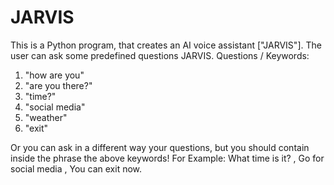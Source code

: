 # JARVIS
This is a Python program, that creates an AI voice assistant ["JARVIS"].
The user can ask some predefined questions JARVIS.
Questions / Keywords:
1. "how are you"
2. "are you there?"
3. "time?"
4. "social media"
5. "weather"
6. "exit"

Or you can ask in a different way your questions, but you should contain inside the phrase the above keywords!
For Example:
What time is it? , Go for social media , You can exit now.
